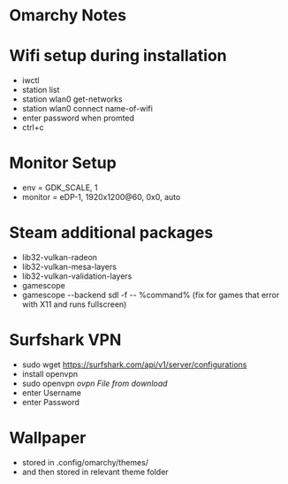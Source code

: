 # Omarchy Notes

# Wifi setup during installation
- iwctl
- station list
- station wlan0 get-networks
- station wlan0 connect name-of-wifi
- enter password when promted
- ctrl+c

# Monitor Setup
- env = GDK_SCALE, 1
- monitor = eDP-1, 1920x1200@60, 0x0, auto

# Steam additional packages
- lib32-vulkan-radeon
- lib32-vulkan-mesa-layers
- lib32-vulkan-validation-layers
- gamescope
- gamescope --backend sdl -f -- %command% (fix for games that error with X11 and runs fullscreen)

# Surfshark VPN
- sudo wget https://surfshark.com/api/v1/server/configurations
- install openvpn
- sudo openvpn *ovpn File from download*
- enter Username
- enter Password

# Wallpaper
- stored in .config/omarchy/themes/
- and then stored in relevant theme folder
